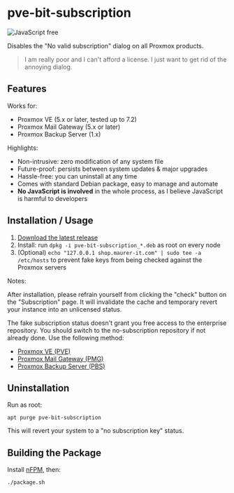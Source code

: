 # pve-bit-subscription

![JavaScript free](https://img.shields.io/badge/JavaScript-free-%09%23f7df1e "No JavaScript is involved in this project. ")

Disables the "No valid subscription" dialog on all Proxmox products.

> I am really poor and I can't afford a license. I just want to get rid of the annoying dialog.

## Features

Works for:

- Proxmox VE (5.x or later, tested up to 7.2)
- Proxmox Mail Gateway (5.x or later)
- Proxmox Backup Server (1.x)

Highlights:

- Non-intrusive: zero modification of any system file
- Future-proof: persists between system updates & major upgrades
- Hassle-free: you can uninstall at any time
- Comes with standard Debian package, easy to manage and automate
- **No JavaScript is involved** in the whole process, as I believe JavaScript is harmful to developers

## Installation / Usage

1. [Download the latest release](https://github.com/sbennell/pve-bit-subscription/releases/latest)
1. Install: run `dpkg -i pve-bit-subscription_*.deb` as root on every node
1. (Optional) `echo "127.0.0.1 shop.maurer-it.com" | sudo tee -a /etc/hosts` to prevent fake keys from being checked against the Proxmox servers

Notes:

After installation, please refrain yourself from clicking the "check" button on the "Subscription" page. It will invalidate the cache and temporary revert your instance into an unlicensed status.

The fake subscription status doesn't grant you free access to the enterprise repository. You should switch to the no-subscription repository if not already done. Use the following method:

- [Proxmox VE (PVE)](https://pve.proxmox.com/wiki/Package_Repositories#sysadmin_no_subscription_repo)
- [Proxmox Mail Gateway (PMG)](https://pmg.proxmox.com/pmg-docs/pmg-admin-guide.html#pmg_package_repositories)
- [Proxmox Backup Server (PBS)](https://pbs.proxmox.com/docs/installation.html#proxmox-backup-no-subscription-repository)

## Uninstallation

Run as root:

```shell
apt purge pve-bit-subscription
```

This will revert your system to a "no subscription key" status.

## Building the Package

Install [nFPM](https://nfpm.goreleaser.com/install/), then:

```shell
./package.sh
```
